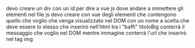 devo creare un div con un id per dire a vue js dove andare a immettere gli elementi 
nel file js devo creare con vue degli elementi che contengono quello che voglio che venga visualizzato nel DOM con un nome  a scelta che deve essere lo stesso che inserirò nell'html tra i "baffi"
titoloBig conterrà il messaggio che voglio nel DOM mentre immagine conterrà l'url che inserirò nel tag img 